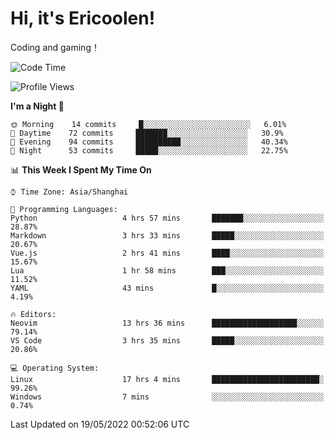 # Hi, it's Ericoolen!
Coding and gaming！

<!--START_SECTION:waka-->
![Code Time](http://img.shields.io/badge/Code%20Time-256%20hrs%2027%20mins-blue)

![Profile Views](http://img.shields.io/badge/Profile%20Views-5-blue)

**I'm a Night 🦉** 

```text
🌞 Morning    14 commits     █░░░░░░░░░░░░░░░░░░░░░░░░   6.01% 
🌆 Daytime    72 commits     ███████░░░░░░░░░░░░░░░░░░   30.9% 
🌃 Evening    94 commits     ██████████░░░░░░░░░░░░░░░   40.34% 
🌙 Night      53 commits     █████░░░░░░░░░░░░░░░░░░░░   22.75%

```


📊 **This Week I Spent My Time On** 

```text
⌚︎ Time Zone: Asia/Shanghai

💬 Programming Languages: 
Python                   4 hrs 57 mins       ███████░░░░░░░░░░░░░░░░░░   28.87% 
Markdown                 3 hrs 33 mins       █████░░░░░░░░░░░░░░░░░░░░   20.67% 
Vue.js                   2 hrs 41 mins       ████░░░░░░░░░░░░░░░░░░░░░   15.67% 
Lua                      1 hr 58 mins        ███░░░░░░░░░░░░░░░░░░░░░░   11.52% 
YAML                     43 mins             █░░░░░░░░░░░░░░░░░░░░░░░░   4.19%

🔥 Editors: 
Neovim                   13 hrs 36 mins      ███████████████████░░░░░░   79.14% 
VS Code                  3 hrs 35 mins       █████░░░░░░░░░░░░░░░░░░░░   20.86%

💻 Operating System: 
Linux                    17 hrs 4 mins       ████████████████████████░   99.26% 
Windows                  7 mins              ░░░░░░░░░░░░░░░░░░░░░░░░░   0.74%

```


 Last Updated on 19/05/2022 00:52:06 UTC
<!--END_SECTION:waka-->

